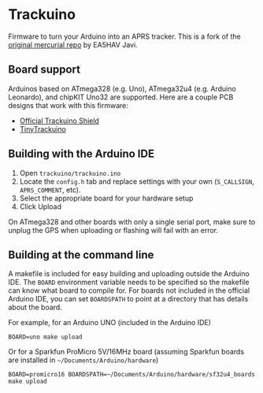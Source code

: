 Trackuino
=========
Firmware to turn your Arduino into an APRS tracker. This is a fork of the [original mercurial repo](http://code.google.com/p/trackuino) by EA5HAV Javi.

Board support
-------------
Arduinos based on ATmega328 (e.g. Uno), ATmega32u4 (e.g. Arduino Leonardo), and chipKIT Uno32 are supported. Here are a couple PCB designs that work with this firmware:

* [Official Trackuino Shield](https://code.google.com/p/trackuino/wiki/TrackuinoShield22)
* [TinyTrackuino](https://github.com/johnboiles/tinytrackuino)

Building with the Arduino IDE
-----------------------------

1. Open `trackuino/trackuino.ino`
2. Locate the `config.h` tab and replace settings with your own (`S_CALLSIGN`, `APRS_COMMENT`, etc).
3. Select the appropriate board for your hardware setup
4. Click Upload

On ATmega328 and other boards with only a single serial port, make sure to unplug the GPS when uploading or flashing will fail with an error.

Building at the command line
----------------------------
A makefile is included for easy building and uploading outside the Arduino IDE. The `BOARD` environment variable needs to be specified so the makefile can know what board to compile for. For boards not included in the official Arduino IDE, you can set `BOARDSPATH` to point at a directory that has details about the board.

For example, for an Arduino UNO (included in the Arduino IDE)

    BOARD=uno make upload

Or for a Sparkfun ProMicro 5V/16MHz board (assuming Sparkfun boards are installed in `~/Documents/Arduino/hardware`)

    BOARD=promicro16 BOARDSPATH=~/Documents/Arduino/hardware/sf32u4_boards make upload

